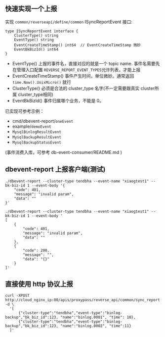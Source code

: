 
## 快速实现一个上报
实现 `common/reverseapi/define/common` ISyncReportEvent 接口:
```
type ISyncReportEvent interface {
	ClusterType() string
	EventType() string
	EventCreateTimeStamp() int64  // EventCreateTimeStamp 微妙
	EventBkBizId() int64
}
```

- EventType()
  上报的事件名，直接对应的就是一个 topic name. 事件名需要先在管理入口配置 `REVERSE_REPORT_EVENT_TYPES`允许列表，才能上报
- EventCreateTimeStamp()
  事件产生时间，单位微妙。通常返回 `time.Now().UnixMicro()` 就行
- ClusterType()
  必须是合法的 cluster_type 名字(不一定需要跟真实 cluster所属 cluster_type相同)
- EventBkBizId()
  事件归属哪个业务，不能是 0。

已实现可参考示例：
- cmd/dbevent-report/`oneEvent`
- example/`demoEvent`
- `MysqlBinlogResultEvent`
- `MysqlBackupResultEvent`
- `MysqlBackupStatusEvent`

(事件消费入库，可参考  db-event-consumer/README.md )


## dbevent-report 上报客户端(测试)
```
./dbevent-report --cluster-type tendbha --event-name "xiaogtest1" --bk-biz-id 1 --event-body '{
    "code": 401,
    "message": "invalid param",
    "data": ""
}'

./dbevent-report --cluster-type tendbha --event-name "xiaogtest1" --bk-biz-id 1 --event-body '
[
    {
        "code": 401,
        "message": "invalid param",
        "data": ""
    },
    {
        "code": 200,
        "message": "",
        "data": "{}"
    }
]'
```

## 直接使用 http 协议上报
```
curl -XPOST http://cloud_nginx_ip:80/apis/proxypass/reverse_api/common/sync_report -d \
  '[
      {"cluster-type":"tendbha","event-type":"binlog-backup","bk_biz_id":123, "name":"binlog.0001", "time": 10}, 
      {"cluster-type":"tendbha","event-type":"binlog-backup","bk_biz_id":123, "name":"binlog.0002", "time":11}
  ]'
```